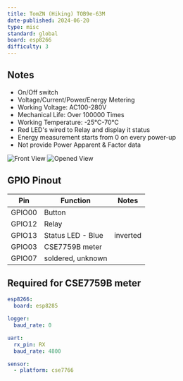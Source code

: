 ```yaml
---
title: TomZN (Hiking) TOB9e-63M
date-published: 2024-06-20
type: misc
standard: global
board: esp8266
difficulty: 3
---
```


## Notes

- On/Off switch
- Voltage/Current/Power/Energy Metering
- Working Voltage: AC100-280V
- Mechanical Life: Over 100000 Times
- Working Temperature: -25℃-70℃
- Red LED's wired to Relay and display it status
- Energy measurement starts from 0 on every power-up
- Not provide Power Apparent & Factor data

![Front View](/TOB9e-63M_front.png "TOB9e Front View")
![Opened View](/TOB9e-63M_opened.jpg "TOB9e Opened View")

## GPIO Pinout

| Pin    | Function            | Notes    |
| ------ | ------------------- |----------|
| GPIO00 | Button              |          |
| GPIO12 | Relay               |          |
| GPIO13 | Status LED - Blue   | inverted |
| GPIO03 | CSE7759B meter      |          |
| GPIO07 | soldered, unknown   |          |

## Required for CSE7759B meter

```yaml
esp8266:
  board: esp8285

logger:
  baud_rate: 0

uart:
  rx_pin: RX
  baud_rate: 4800

sensor:  
  - platform: cse7766
```

